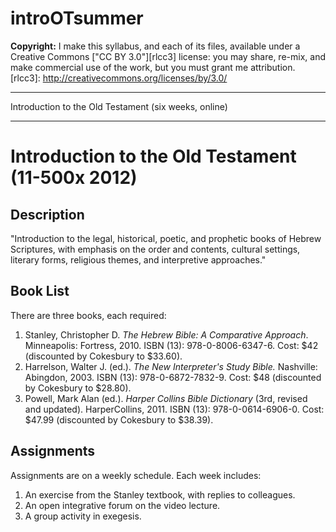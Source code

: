 introOTsummer
=============
**Copyright:** I make this syllabus, and each of its files, available under a Creative Commons ["CC BY 3.0"][rlcc3] license: you may share, re-mix, and make commercial use of the work, but you must grant me attribution.
[rlcc3]: http://creativecommons.org/licenses/by/3.0/ 
***

Introduction to the Old Testament (six weeks, online)
***
# Introduction to the Old Testament (11-500x 2012)

## Description
"Introduction to the legal, historical, poetic, and prophetic books of Hebrew Scriptures, with emphasis on the order and contents, cultural settings, literary forms, religious themes, and interpretive approaches."

## Book List
There are three books, each required:

1. Stanley, Christopher D. *The Hebrew Bible: A Comparative Approach*. Minneapolis: Fortress, 2010. ISBN (13): 978-0-8006-6347-6. Cost: $42 (discounted by Cokesbury to $33.60).
2. Harrelson, Walter J. (ed.). *The New Interpreter's Study Bible.* Nashville: Abingdon, 2003. ISBN (13): 978-0-6872-7832-9. Cost: $48 (discounted by Cokesbury to $28.80).
3. Powell, Mark Alan (ed.). *Harper Collins Bible Dictionary* (3rd, revised and updated). HarperCollins, 2011. ISBN (13): 978-0-0614-6906-0. Cost: $47.99 (discounted by Cokesbury to $38.39).


## Assignments
Assignments are on a weekly schedule. Each week includes:

1. An exercise from the Stanley textbook, with replies to colleagues.
2. An open integrative forum on the video lecture.
3. A group activity in exegesis.